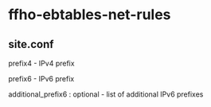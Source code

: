 ffho-ebtables-net-rules
=======================

site.conf
---------

prefix4
    - IPv4 prefix

prefix6
    - IPv6 prefix

additional_prefix6 : optional
    - list of additional IPv6 prefixes

